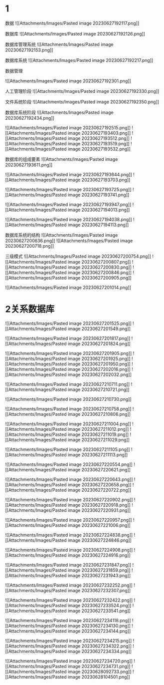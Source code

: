 
# 1
数据
![[Attachments/Images/Pasted image 20230627192117.png]]

数据库
![[Attachments/Images/Pasted image 20230627192126.png]]

数据库管理系统
![[Attachments/Images/Pasted image 20230627192153.png]]

数据库系统
![[Attachments/Images/Pasted image 20230627192217.png]]

数据管理

![[Attachments/Images/Pasted image 20230627192301.png]]

人工管理阶段
![[Attachments/Images/Pasted image 20230627192330.png]]

文件系统阶段
![[Attachments/Images/Pasted image 20230627192350.png]]

数据库系统阶段
![[Attachments/Images/Pasted image 20230627192434.png]]

![[Attachments/Images/Pasted image 20230627192515.png]]
![[Attachments/Images/Pasted image 20230627193403.png]]
![[Attachments/Images/Pasted image 20230627193512.png]]
![[Attachments/Images/Pasted image 20230627193519.png]]
![[Attachments/Images/Pasted image 20230627193532.png]]

数据库的组成要素
![[Attachments/Images/Pasted image 20230627193611.png]]

![[Attachments/Images/Pasted image 20230627193644.png]]
![[Attachments/Images/Pasted image 20230627193703.png]]

![[Attachments/Images/Pasted image 20230627193725.png]]
![[Attachments/Images/Pasted image 20230627193741.png]]

![[Attachments/Images/Pasted image 20230627193947.png]]
![[Attachments/Images/Pasted image 20230627194013.png]]

![[Attachments/Images/Pasted image 20230627194038.png]]
![[Attachments/Images/Pasted image 20230627194113.png]]

数据库系统的结构
![[Attachments/Images/Pasted image 20230627200636.png]]
![[Attachments/Images/Pasted image 20230627200718.png]]

三级模式
![[Attachments/Images/Pasted image 20230627200754.png]]
![[Attachments/Images/Pasted image 20230627200807.png]]
![[Attachments/Images/Pasted image 20230627200830.png]]
![[Attachments/Images/Pasted image 20230627200846.png]]
![[Attachments/Images/Pasted image 20230627200905.png]]

![[Attachments/Images/Pasted image 20230627201014.png]]

# 2关系数据库

![[Attachments/Images/Pasted image 20230627201525.png]]
![[Attachments/Images/Pasted image 20230627201549.png]]

![[Attachments/Images/Pasted image 20230627201817.png]]
![[Attachments/Images/Pasted image 20230627201824.png]]

![[Attachments/Images/Pasted image 20230627201905.png]]
![[Attachments/Images/Pasted image 20230627201925.png]]
![[Attachments/Images/Pasted image 20230627201950.png]]
![[Attachments/Images/Pasted image 20230627202016.png]]
![[Attachments/Images/Pasted image 20230627202032.png]]

![[Attachments/Images/Pasted image 20230627210711.png]]
![[Attachments/Images/Pasted image 20230627210721.png]]

![[Attachments/Images/Pasted image 20230627210730.png]]

![[Attachments/Images/Pasted image 20230627210758.png]]
![[Attachments/Images/Pasted image 20230627210806.png]]

![[Attachments/Images/Pasted image 20230627211004.png]]
![[Attachments/Images/Pasted image 20230627211012.png]]
![[Attachments/Images/Pasted image 20230627211019.png]]
![[Attachments/Images/Pasted image 20230627211029.png]]

![[Attachments/Images/Pasted image 20230627211105.png]]
![[Attachments/Images/Pasted image 20230627211113.png]]


![[Attachments/Images/Pasted image 20230627220554.png]]
![[Attachments/Images/Pasted image 20230627220621.png]]

![[Attachments/Images/Pasted image 20230627220643.png]]
![[Attachments/Images/Pasted image 20230627220658.png]]
![[Attachments/Images/Pasted image 20230627220722.png]]

![[Attachments/Images/Pasted image 20230627220902.png]]
![[Attachments/Images/Pasted image 20230627220918.png]]
![[Attachments/Images/Pasted image 20230627220931.png]]

![[Attachments/Images/Pasted image 20230627220957.png]]
![[Attachments/Images/Pasted image 20230627221006.png]]


![[Attachments/Images/Pasted image 20230627224838.png]]
![[Attachments/Images/Pasted image 20230627224846.png]]

![[Attachments/Images/Pasted image 20230627224908.png]]
![[Attachments/Images/Pasted image 20230627224916.png]]

![[Attachments/Images/Pasted image 20230627231847.png]]
![[Attachments/Images/Pasted image 20230627231859.png]]
![[Attachments/Images/Pasted image 20230627231943.png]]


![[Attachments/Images/Pasted image 20230627232252.png]]
![[Attachments/Images/Pasted image 20230627232307.png]]


![[Attachments/Images/Pasted image 20230627232422.png]]
![[Attachments/Images/Pasted image 20230627233524.png]]
![[Attachments/Images/Pasted image 20230627233541.png]]

![[Attachments/Images/Pasted image 20230627234118.png]]
![[Attachments/Images/Pasted image 20230627234130.png]]
![[Attachments/Images/Pasted image 20230627234144.png]]

![[Attachments/Images/Pasted image 20230627234215.png]]
![[Attachments/Images/Pasted image 20230627234322.png]]
![[Attachments/Images/Pasted image 20230627234334.png]]

![[Attachments/Images/Pasted image 20230627234720.png]]
![[Attachments/Images/Pasted image 20230627234731.png]]
![[Attachments/Images/Pasted image 20230628092733.png]]
![[Attachments/Images/Pasted image 20230628104501.png]]

